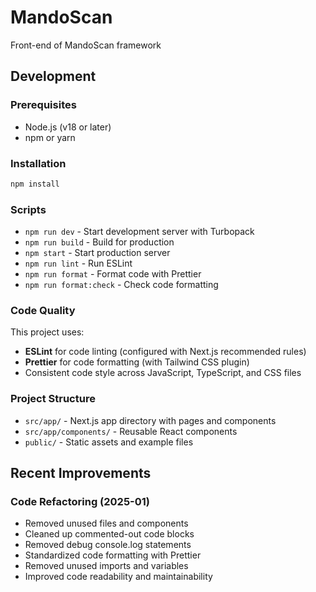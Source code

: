 # MandoScan

Front-end of MandoScan framework

## Development

### Prerequisites

- Node.js (v18 or later)
- npm or yarn

### Installation

```bash
npm install
```

### Scripts

- `npm run dev` - Start development server with Turbopack
- `npm run build` - Build for production
- `npm start` - Start production server
- `npm run lint` - Run ESLint
- `npm run format` - Format code with Prettier
- `npm run format:check` - Check code formatting

### Code Quality

This project uses:

- **ESLint** for code linting (configured with Next.js recommended rules)
- **Prettier** for code formatting (with Tailwind CSS plugin)
- Consistent code style across JavaScript, TypeScript, and CSS files

### Project Structure

- `src/app/` - Next.js app directory with pages and components
- `src/app/components/` - Reusable React components
- `public/` - Static assets and example files

## Recent Improvements

### Code Refactoring (2025-01)

- Removed unused files and components
- Cleaned up commented-out code blocks
- Removed debug console.log statements
- Standardized code formatting with Prettier
- Removed unused imports and variables
- Improved code readability and maintainability

